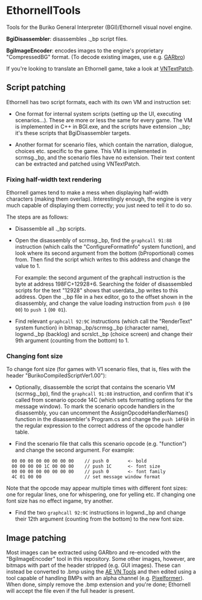 # EthornellTools
Tools for the Buriko General Interpreter (BGI)/Ethornell visual novel engine.

**BgiDisassembler**: disassembles .\_bp script files.

**BgiImageEncoder**: encodes images to the engine's proprietary "CompressedBG" format. (To decode existing images, use e.g. [GARbro](https://github.com/morkt/GARbro/))

If you're looking to translate an Ethornell game, take a look at [VNTextPatch](https://github.com/arcusmaximus/VNTranslationTools).

## Script patching
Ethornell has two script formats, each with its own VM and instruction set:

* One format for internal system scripts (setting up the UI, executing scenarios...). These are
  more or less the same for every game. The VM is implemented in C++ in BGI.exe, and the scripts have
  extension .\_bp; it's these scripts that BgiDisassembler targets.

* Another format for scenario files, which contain the narration, dialogue, choices etc.
  specific to the game. This VM is implemented in scrmsg.\_bp, and the scenario files have no extension.
  Their text content can be extracted and patched using VNTextPatch.

### Fixing half-width text rendering
Ethornell games tend to make a mess when displaying half-width characters (making them overlap).
Interestingly enough, the engine is very much capable of displaying them correctly; you just need
to tell it to do so.

The steps are as follows:

* Disassemble all .\_bp scripts.

* Open the disassembly of scrmsg.\_bp, find the `graphcall 91:88` instruction (which calls the
  "ConfigureFormatInfo" system function), and look where its second argument from the bottom
  (bProportional) comes from. Then find the script which writes to this address and change
  the value to 1.
  
  For example: the second argument of the graphcall instruction is the byte at address 198FC+12928+6.
  Searching the folder of disassembled scripts for the text "12928" shows that userdata.\_bp writes
  to this address. Open the .\_bp file in a hex editor, go to the offset shown in the disassembly,
  and change the value loading instruction from `push 0` (`00 00`) to `push 1` (`00 01`).

* Find relevant `graphcall 92:9C` instructions (which call the "RenderText" system function) in
  bitmap.\_bp/scrmsg.\_bp (character name), logwnd.\_bp (backlog) and scrslct.\_bp (choice screen)
  and change their 9th argument (counting from the bottom) to 1.
  
### Changing font size
To change font size (for games with V1 scenario files, that is, files with the header "BurikoCompiledScriptVer1.00"):

* Optionally, disassemble the script that contains the scenario VM (scrmsg.\_bp), find the `graphcall 91:88` instruction,
  and confirm that it's called from scenario opcode 14C (which sets formatting options for the message window).
  To mark the scenario opcode handlers in the disassembly, you can uncomment the AssignOpcodeHandlerNames()
  function in the disassembler's Program.cs and change the `push 14FE0` in the regular expression to the
  correct address of the opcode handler table.

* Find the scenario file that calls this scenario opcode (e.g. "function") and change the second argument. For example:
```
  00 00 00 00 00 00 00 00    // push 0       <- bold
  00 00 00 00 1C 00 00 00    // push 1C      <- font size
  00 00 00 00 00 00 00 00    // push 0       <- font family
  4C 01 00 00                // set message window format
```
  Note that the opcode may appear multiple times with different font sizes: one for regular lines, one for whispering,
  one for yelling etc. If changing one font size has no effect ingame, try another.

* Find the two `graphcall 92:9C` instructions in logwnd.\_bp and change their 12th argument
  (counting from the bottom) to the new font size.
  
## Image patching
Most images can be extracted using GARbro and re-encoded with the "BgiImageEncoder" tool in this repository.
Some other images, however, are bitmaps with part of the header stripped (e.g. GUI images). These can instead
be converted to .bmp using the [AE VN Tools](http://wks.arai-kibou.ru/ae.php) and then edited using a tool
capable of handling BMPs with an alpha channel (e.g. [Pixelformer](http://www.qualibyte.com/pixelformer/)).
When done, simply remove the .bmp extension and you're done; Ethornell will accept the file even if the
full header is present.

